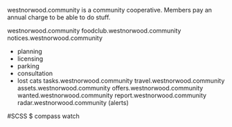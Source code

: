 westnorwood.community is a community cooperative. Members pay an annual charge to be able to do stuff.

westnorwood.community
foodclub.westnorwood.community
notices.westnorwood.community
  - planning
  - licensing
  - parking
  - consultation
  - lost cats
tasks.westnorwood.community
travel.westnorwood.community
assets.westnorwood.community
offers.westnorwood.community
wanted.westnorwood.community
report.westnorwood.community
radar.westnorwood.community (alerts)



#SCSS
$ compass watch